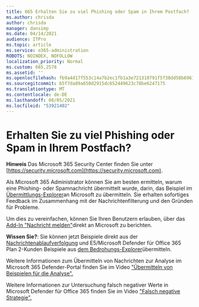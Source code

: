 ```yaml
---
title: 665 Erhalten Sie zu viel Phishing oder Spam in Ihrem Postfach?
ms.author: chrisda
author: chrisda
manager: dansimp
ms.date: 04/14/2021
audience: ITPro
ms.topic: article
ms.service: o365-administration
ROBOTS: NOINDEX, NOFOLLOW
localization_priority: Normal
ms.custom: 665,2578
ms.assetid: ''
ms.openlocfilehash: fb9a4d17f553c14a7b2ec1fb1a3e721310791f5f38dd58b696162f766243c1f2
ms.sourcegitcommit: b5f7da89a650d2915dc652449623c78be6247175
ms.translationtype: MT
ms.contentlocale: de-DE
ms.lasthandoff: 08/05/2021
ms.locfileid: "53921402"
---
```

# <a name="are-you-receiving-too-much-phish-or-spam-in-your-mailbox"></a>Erhalten Sie zu viel Phishing oder Spam in Ihrem Postfach?

**Hinweis** Das Microsoft 365 Security Center finden Sie unter [https://security.microsoft.com](https://security.microsoft.com).

Als Microsoft 365 Administrator können Sie am besten ermitteln, warum eine Phishing- oder Spamnachricht übermittelt wurde, darin, das Beispiel im [Übermittlungs-Explorer](https://security.microsoft.com/reportsubmission)an Microsoft zu übermitteln. Sie erhalten sofortiges Feedback im Zusammenhang mit der Nachrichtenfilterung und den Gründen für Probleme.

Um dies zu vereinfachen, können Sie Ihren Benutzern erlauben, über das [Add-In "Nachricht melden"](https://appsource.microsoft.com/product/office/WA104381180?src=office&tab=Overview)direkt an Microsoft zu berichten.

**Wissen Sie?**: Sie können jetzt Beispiele direkt aus der [Nachrichtenablaufverfolgung](https://security.microsoft.com/messagetrace) und E5/Microsoft Defender für Office 365 Plan 2-Kunden Beispiele aus [dem Bedrohungs-Explorer](/microsoft-365/security/office-365-security/threat-explorer)übermitteln.

Weitere Informationen zum Übermitteln von Nachrichten zur Analyse im Microsoft 365 Defender-Portal finden Sie im Video ["Übermitteln von Beispielen für die Analyse".](https://go.microsoft.com/fwlink/?linkid=2166435)

Weitere Informationen zur Untersuchung falsch negativer Werte in Microsoft Defender für Office 365 finden Sie im Video ["Falsch negative Strategie".](https://go.microsoft.com/fwlink/?linkid=2166434)
